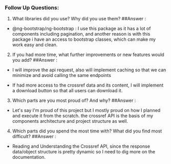 ### Follow Up Questions:

1. What libraries did you use? Why did you use them?
##Answer : 
 * @ng-bootstrap/ng-bootstrap : I use this package as it has a lot of components including pagination, and another reason is with this package i have an access to bootstrap classes, which can make my work easy and clean.

2. If you had more time, what further improvements or new features would you add?
##Answer : 
 * I will improve the api request, also will implement caching so that we can minimize and avoid calling the same endpoints

 * If had more access to the crossref data and its content, I will implement a download button so that all users can download it.

3. Which parts are you most proud of? And why?
##Answer :
 * Let's say I'm proud of this project but I mostly proud on how I planned and execute it from the scratch. the crossref API is the basis of my components architecture and project structure as well.


4. Which parts did you spend the most time with? What did you find most difficult?
##Answer :
 * Reading and Understanding the Crossref API, since the response data/object structure is pretty dynamic so I need to dig more on the documentation.
